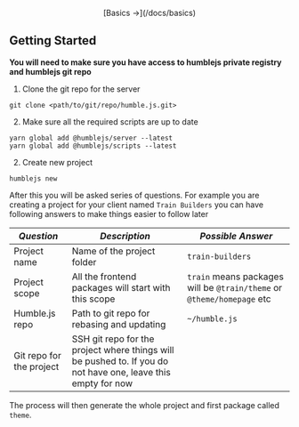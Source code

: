 <p align="center">
[Basics →](/docs/basics)
</p>

## Getting Started

**You will need to make sure you have access to humblejs private registry and humblejs git repo**

1. Clone the git repo for the server
```
git clone <path/to/git/repo/humble.js.git>
```
2. Make sure all the required scripts are up to date
```
yarn global add @humblejs/server --latest
yarn global add @humblejs/scripts --latest
```
2. Create new project
```
humblejs new
```

After this you will be asked series of questions. For example you are creating a project for your client named `Train Builders` you can have following answers to make things easier to follow later

|*Question*|*Description*|*Possible Answer*|
|---|---|---|
|Project name|Name of the project folder|`train-builders`|
|Project scope|All the frontend packages will start with this scope|`train` means packages will be `@train/theme` or `@theme/homepage` etc|
|Humble.js repo|Path to git repo for rebasing and updating|`~/humble.js`|
|Git repo for the project|SSH git repo for the project where things will be pushed to. If you do not have one, leave this empty for now||

The process will then generate the whole project and first package called `theme`.
